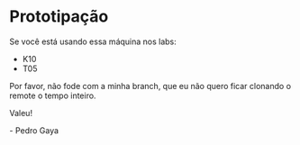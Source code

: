 # Prototipação

Se você está usando essa máquina nos labs:
-   K10
-   T05

Por favor, não fode com a minha branch, que eu não quero ficar clonando o remote o tempo inteiro.

Valeu!

\- Pedro Gaya